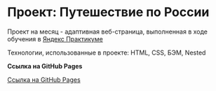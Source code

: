 # Проект: Путешествие по России

Проект на месяц - адаптивная веб-страница, выполненная в ходе обучения в [Яндекс Практикуме](https://practicum.yandex.ru)

Технологии, использованные в проекте: HTML, CSS, БЭМ, Nested

**Ссылка на GitHub Pages**

[Ссылка на GitHub Pages](https://maria-lem.github.io/russian-travel/)